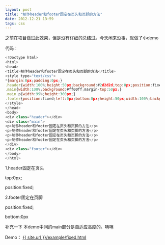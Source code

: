 ```yaml
---
layout: post
title: "制作header和footer固定在页头和页脚的方法"
date: 2012-12-21 13:59
tags: css
---
```

 之前在项目做过此效果，但是没有仔细的总结过。今天闲来没事，就做了小demo
 
 <!-- more -->
 
 代码：
 ```javascript
 <!Doctype html>
 <html>
 <head>
 <title>制作header和footer固定在页头和页脚的方法</title>
 <style type="text/css">
 *{margin:0px;padding:0px;}
 .header{width:100%;height:50px;background:#2d2d2d;top:0px;position:fixed;z-index:2;}
 .main{width:100%;background:#ff00ff;margin-top:50px;}
 .main p{width:99%;height:300px;}
 .footer{position:fixed;left:0px;bottom:0px;height:50px;width:100%;background:#2d2d2d;}
 </style>
 </head>
 <body>
 <div class="header"></div>
 <div class="main">
 <p>制作header和footer固定在页头和页脚的方法</p>
 <p>制作header和footer固定在页头和页脚的方法</p>
 <p>制作header和footer固定在页头和页脚的方法</p>
 <p>制作header和footer固定在页头和页脚的方法</p>
 </div>
 <div class="footer"></div>
 </body>
 </html>
```

1.header固定在页头

  <span class="stress">top:0px;</span>
  
  <span class="stress">position:fixed;</span>

2.footer固定在页脚

  <span class="stress">position:fixed;</span>
  
  <span class="stress">bottom:0px</span>

补充一下 本demo中间的main部分是自适应高度的。嘻嘻

Demo：
 <a href="{{ site.url }}/example/fixed.html" target="_blank">{{ site.url }}/example/fixed.html</a>
